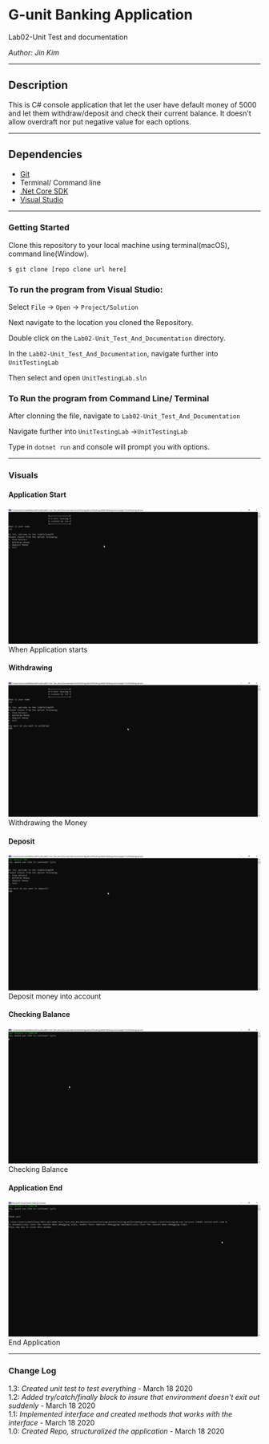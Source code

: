 # G-unit Banking Application


Lab02-Unit Test and documentation

*Author: Jin Kim*

----

## Description

This is C# console application that let the user have default money of 5000 and let them withdraw/deposit and check their current balance. It doesn't allow overdraft nor put negative value for each options.

---
## Dependencies

- [Git](https://git-scm.com/)
- Terminal/ Command line
- [.Net Core SDK](https://dotnet.microsoft.com/download)
- [Visual Studio](https://docs.microsoft.com/en-us/visualstudio/releases/2019/release-notes)

---
### Getting Started
Clone this repository to your local machine using terminal(macOS), command line(Window).

```
$ git clone [repo clone url here]
```

### To run the program from Visual Studio:
Select ```File``` -> ```Open``` -> ```Project/Solution```

Next navigate to the location you cloned the Repository.

Double click on the ```Lab02-Unit_Test_And_Documentation``` directory.

In the `Lab02-Unit_Test_And_Documentation`, navigate further into `UnitTestingLab`

Then select and open ```UnitTestingLab.sln```

### To Run the program from Command Line/ Terminal
After clonning the file, navigate to `Lab02-Unit_Test_And_Documentation`

Navigate further into `UnitTestingLab` ->`UnitTestingLab`

Type in `dotnet run` and console will prompt you with options.

---

### Visuals

#### Application Start
![Application Star](./assets/main-menu.png)
When Application starts

#### Withdrawing
![Witdrawing mula](./assets/withdraw.png)
Withdrawing the Money

#### Deposit
![Deposit Money](./assets/deposit.png)
Deposit money into account

#### Checking Balance
![Balance Check](./assets/balance.png)
Checking Balance

#### Application End
![Applicatino ends](./assets/application-end.png)
End Application

---

### Change Log
1.3: *Created unit test to test everything* - March 18 2020  
1.2: *Added try/catch/finally block to insure that environment doesn't exit out suddenly* - March 18 2020  
1.1: *Implemented interface and created methods that works with the interface* - March 18 2020  
1.0: *Created Repo, structuralized the application* - March 18 2020  

